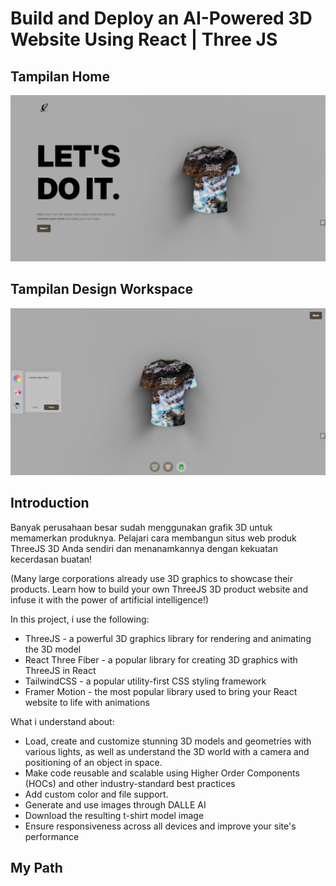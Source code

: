 # Build and Deploy an AI-Powered 3D Website Using React | Three JS

## Tampilan Home
![3D Website](https://github.com/GTmhyu/Foto/blob/main/Screenshot%20(125).png)

## Tampilan Design Workspace
![3D Website](https://github.com/GTmhyu/Foto/blob/main/Screenshot%20(124).png)


## Introduction
Banyak perusahaan besar sudah menggunakan grafik 3D untuk memamerkan produknya. Pelajari cara membangun situs web produk ThreeJS 3D Anda sendiri dan menanamkannya dengan kekuatan kecerdasan buatan!

(Many large corporations already use 3D graphics to showcase their products. Learn how to build your own ThreeJS 3D product website and infuse it with the power of artificial intelligence!)
 
In this project, i use the following:
- ThreeJS - a powerful 3D graphics library for rendering and animating the 3D model
- React Three Fiber - a popular library for creating 3D graphics with ThreeJS in React
- TailwindCSS - a popular utility-first CSS styling framework
- Framer Motion - the most popular library used to bring your React website to life with animations

What i understand about:
- Load, create and customize stunning 3D models and geometries with various lights, as well as understand the 3D world with a camera and positioning of an object in space.
- Make code reusable and scalable using Higher Order Components (HOCs) and other industry-standard best practices
- Add custom color and file support.
- Generate and use images through DALLE AI
- Download the resulting t-shirt model image
- Ensure responsiveness across all devices and improve your site's performance


## My Path
